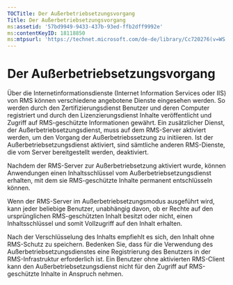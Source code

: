 ```yaml
---
TOCTitle: Der Außerbetriebsetzungsvorgang
Title: Der Außerbetriebsetzungsvorgang
ms:assetid: '57bd9949-9433-437b-93ed-ffb2dff9992e'
ms:contentKeyID: 18118850
ms:mtpsurl: 'https://technet.microsoft.com/de-de/library/Cc720276(v=WS.10)'
---
```


Der Außerbetriebsetzungsvorgang
===============================

Über die Internetinformationsdienste (Internet Information Services oder IIS) von RMS können verschiedene angebotene Dienste eingesehen werden. So werden durch den Zertifizierungsdienst Benutzer und deren Computer registriert und durch den Lizenzierungsdienst Inhalte veröffentlicht und Zugriff auf RMS-geschützte Informationen gewährt. Ein zusätzlicher Dienst, der Außerbetriebsetzungsdienst, muss auf dem RMS-Server aktiviert werden, um den Vorgang der Außerbetriebssetzung zu initiieren. Ist der Außerbetriebsetzungsdienst aktiviert, sind sämtliche anderen RMS-Dienste, die vom Server bereitgestellt werden, deaktiviert.

Nachdem der RMS-Server zur Außerbetriebsetzung aktiviert wurde, können Anwendungen einen Inhaltsschlüssel vom Außerbetriebsetzungsdienst erhalten, mit dem sie RMS-geschützte Inhalte permanent entschlüsseln können.

Wenn der RMS-Server im Außerbetriebsetzungsmodus ausgeführt wird, kann jeder beliebige Benutzer, unabhängig davon, ob er Rechte auf den ursprünglichen RMS-geschützten Inhalt besitzt oder nicht, einen Inhaltsschlüssel und somit Vollzugriff auf den Inhalt erhalten.

Nach der Verschlüsselung des Inhalts empfiehlt es sich, den Inhalt ohne RMS-Schutz zu speichern. Bedenken Sie, dass für die Verwendung des Außerbetriebsetzungsdienstes eine Registrierung des Benutzers in der RMS-Infrastruktur erforderlich ist. Ein Benutzer ohne aktivierten RMS-Client kann den Außerbetriebsetzungsdienst nicht für den Zugriff auf RMS-geschützte Inhalte in Anspruch nehmen.
